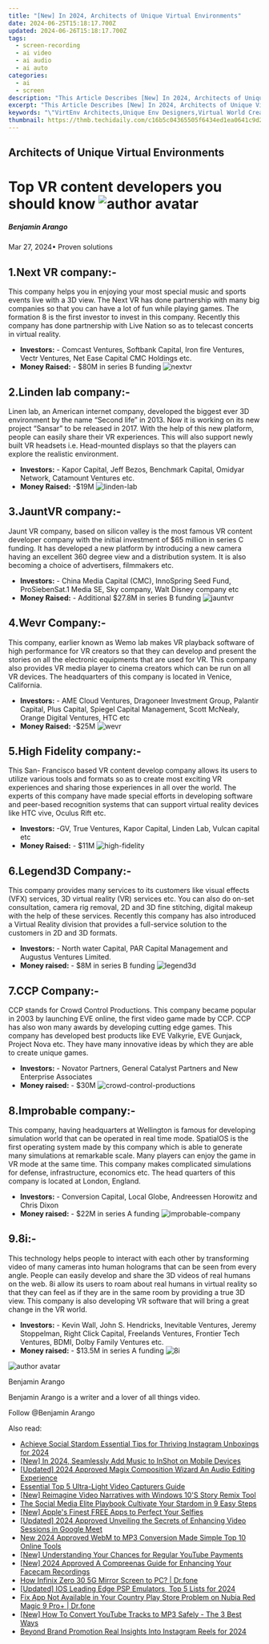 ```yaml
---
title: "[New] In 2024, Architects of Unique Virtual Environments"
date: 2024-06-25T15:18:17.700Z
updated: 2024-06-26T15:18:17.700Z
tags: 
  - screen-recording
  - ai video
  - ai audio
  - ai auto
categories: 
  - ai
  - screen
description: "This Article Describes [New] In 2024, Architects of Unique Virtual Environments"
excerpt: "This Article Describes [New] In 2024, Architects of Unique Virtual Environments"
keywords: "\"VirtEnv Architects,Unique Env Designers,Virtual World Creators,Immersive Space Planners,Digital Landscapes Artists,Innovative VR Builders,Eco-Unique Virtual Spaces\""
thumbnail: https://thmb.techidaily.com/c16b5c04365505f6434ed1ea0641c9d2b73bd5daa2ac9dfaad9bb392e5876080.jpg
---
```


## Architects of Unique Virtual Environments

# Top VR content developers you should know ![author avatar](https://images.wondershare.com/filmora/article-images/benjamin-arango-author.jpg)

##### Benjamin Arango

 Mar 27, 2024• Proven solutions

## 1.Next VR company:-

 This company helps you in enjoying your most special music and sports events live with a 3D view. The Next VR has done partnership with many big companies so that you can have a lot of fun while playing games. The formation 8 is the first investor to invest in this company. Recently this company has done partnership with Live Nation so as to telecast concerts in virtual reality.

* **Investors:**  \- Comcast Ventures, Softbank Capital, Iron fire Ventures, Vectr Ventures, Net Ease Capital CMC Holdings etc.
* **Money Raised:**  \- $80M in series B funding ![nextvr](https://images.wondershare.com/filmora/resource/nextvr.jpg)

## 2.Linden lab company:-

 Linen lab, an American internet company, developed the biggest ever 3D environment by the name “Second life” in 2013\. Now it is working on its new project “Sansar” to be released in 2017\. With the help of this new platform, people can easily share their VR experiences. This will also support newly built VR headsets i.e. Head-mounted displays so that the players can explore the realistic environment.

* **Investors:**  \- Kapor Capital, Jeff Bezos, Benchmark Capital, Omidyar Network, Catamount Ventures etc.
* **Money Raised:**  \-$19M ![linden-lab](https://images.wondershare.com/filmora/resource/linden-lab.jpg)

## 3.JauntVR company:-

 Jaunt VR company, based on silicon valley is the most famous VR content developer company with the initial investment of $65 million in series C funding. It has developed a new platform by introducing a new camera having an excellent 360 degree view and a distribution system. It is also becoming a choice of advertisers, filmmakers etc.

* **Investors:**  \- China Media Capital (CMC), InnoSpring Seed Fund, ProSiebenSat.1 Media SE, Sky company, Walt Disney company etc
* **Money Raised:**  \- Additional $27.8M in series B funding ![jauntvr](https://images.wondershare.com/filmora/resource/jauntvr.jpg)

## 4.Wevr Company:-

 This company, earlier known as Wemo lab makes VR playback software of high performance for VR creators so that they can develop and present the stories on all the electronic equipments that are used for VR. This company also provides VR media player to cinema creators which can be run on all VR devices. The headquarters of this company is located in Venice, California.

* **Investors:**  \- AME Cloud Ventures, Dragoneer Investment Group, Palantir Capital, Plus Capital, Spiegel Capital Management, Scott McNealy, Orange Digital Ventures, HTC etc
* **Money Raised:**  \-$25M ![wevr](https://images.wondershare.com/filmora/resource/wevr.jpg)

## 5.High Fidelity company:-

 This San- Francisco based VR content develop company allows its users to utilize various tools and formats so as to create most exciting VR experiences and sharing those experiences in all over the world. The experts of this company have made special efforts in developing software and peer-based recognition systems that can support virtual reality devices like HTC vive, Oculus Rift etc.

* **Investors:**  \-GV, True Ventures, Kapor Capital, Linden Lab, Vulcan capital etc
* **Money Raised:**  \- $11M ![high-fidelity](https://images.wondershare.com/filmora/resource/high-fidelity.jpg)

## 6.Legend3D Company:-

 This company provides many services to its customers like visual effects (VFX) services, 3D virtual reality (VR) services etc. You can also do on-set consultation, camera rig removal, 2D and 3D fine stitching, digital makeup with the help of these services. Recently this company has also introduced a Virtual Reality division that provides a full-service solution to the customers in 2D and 3D formats.

* **Investors:**  \- North water Capital, PAR Capital Management and Augustus Ventures Limited.
* **Money raised:**  \- $8M in series B funding ![legend3d](https://images.wondershare.com/filmora/resource/legend3d.jpg)

## 7.CCP Company:-

 CCP stands for Crowd Control Productions. This company became popular in 2003 by launching EVE online, the first video game made by CCP. CCP has also won many awards by developing cutting edge games. This company has developed best products like EVE Valkyrie, EVE Gunjack, Project Nova etc. They have many innovative ideas by which they are able to create unique games.

* **Investors:**  \- Novator Partners, General Catalyst Partners and New Enterprise Associates
* **Money raised:**  \- $30M ![crowd-control-productions](https://images.wondershare.com/filmora/resource/crowd-control-productions.jpg)

## 8.Improbable company:-

 This company, having headquarters at Wellington is famous for developing simulation world that can be operated in real time mode. SpatialOS is the first operating system made by this company which is able to generate many simulations at remarkable scale. Many players can enjoy the game in VR mode at the same time. This company makes complicated simulations for defense, infrastructure, economics etc. The head quarters of this company is located at London, England.

* **Investors:**  \- Conversion Capital, Local Globe, Andreessen Horowitz and Chris Dixon
* **Money raised:**  \- $22M in series A funding ![improbable-company](https://images.wondershare.com/filmora/resource/improbable-company.jpg)

## 9.8i:-

 This technology helps people to interact with each other by transforming video of many cameras into human holograms that can be seen from every angle. People can easily develop and share the 3D videos of real humans on the web. 8i allow its users to roam about real humans in virtual reality so that they can feel as if they are in the same room by providing a true 3D view. This company is also developing VR software that will bring a great change in the VR world.

* **Investors:**  \- Kevin Wall, John S. Hendricks, Inevitable Ventures, Jeremy Stoppelman, Right Click Capital, Freelands Ventures, Frontier Tech Ventures, BDMI, Dolby Family Ventures etc.
* **Money raised:**  \- $13.5M in series A funding ![8i](https://images.wondershare.com/filmora/resource/8i.jpg)

![author avatar](https://images.wondershare.com/filmora/article-images/benjamin-arango-author.jpg)

Benjamin Arango

Benjamin Arango is a writer and a lover of all things video.

Follow @Benjamin Arango


<ins class="adsbygoogle"
     style="display:block"
     data-ad-format="autorelaxed"
     data-ad-client="ca-pub-7571918770474297"
     data-ad-slot="1223367746"></ins>



<ins class="adsbygoogle"
     style="display:block"
     data-ad-client="ca-pub-7571918770474297"
     data-ad-slot="8358498916"
     data-ad-format="auto"
     data-full-width-responsive="true"></ins>


<span class="atpl-alsoreadstyle">Also read:</span>
<div><ul>
<li><a href="https://fox-links.techidaily.com/achieve-social-stardom-essential-tips-for-thriving-instagram-unboxings-for-2024/"><u>Achieve Social Stardom  Essential Tips for Thriving Instagram Unboxings for 2024</u></a></li>
<li><a href="https://fox-links.techidaily.com/new-in-2024-seamlessly-add-music-to-inshot-on-mobile-devices/"><u>[New] In 2024, Seamlessly Add Music to InShot on Mobile Devices</u></a></li>
<li><a href="https://fox-links.techidaily.com/updated-2024-approved-magix-composition-wizard-an-audio-editing-experience/"><u>[Updated] 2024 Approved  Magix Composition Wizard  An Audio Editing Experience</u></a></li>
<li><a href="https://fox-links.techidaily.com/essential-top-5-ultra-light-video-capturers-guide/"><u>Essential Top 5 Ultra-Light Video Capturers Guide</u></a></li>
<li><a href="https://fox-links.techidaily.com/new-reimagine-video-narratives-with-windows-10s-story-remix-tool/"><u>[New] Reimagine Video Narratives with Windows 10'S Story Remix Tool</u></a></li>
<li><a href="https://fox-links.techidaily.com/the-social-media-elite-playbook-cultivate-your-stardom-in-9-easy-steps/"><u>The Social Media Elite Playbook  Cultivate Your Stardom in 9 Easy Steps</u></a></li>
<li><a href="https://fox-links.techidaily.com/new-apples-finest-free-apps-to-perfect-your-selfies/"><u>[New] Apple's Finest FREE Apps to Perfect Your Selfies</u></a></li>
<li><a href="https://visual-screen-recording.techidaily.com/updated-2024-approved-unveiling-the-secrets-of-enhancing-video-sessions-in-google-meet/"><u>[Updated] 2024 Approved  Unveiling the Secrets of Enhancing Video Sessions in Google Meet</u></a></li>
<li><a href="https://video-ai-editor.techidaily.com/new-2024-approved-webm-to-mp3-conversion-made-simple-top-10-online-tools/"><u>New 2024 Approved WebM to MP3 Conversion Made Simple Top 10 Online Tools</u></a></li>
<li><a href="https://facebook-video-footage.techidaily.com/new-understanding-your-chances-for-regular-youtube-payments/"><u>[New] Understanding Your Chances for Regular YouTube Payments</u></a></li>
<li><a href="https://visual-screen-recording.techidaily.com/new-2024-approved-a-compreenas-guide-for-enhancing-your-facecam-recordings/"><u>[New] 2024 Approved  A Compreenas Guide for Enhancing Your Facecam Recordings</u></a></li>
<li><a href="https://screen-mirror.techidaily.com/how-infinix-zero-30-5g-mirror-screen-to-pc-drfone-by-drfone-android/"><u>How Infinix Zero 30 5G Mirror Screen to PC? | Dr.fone</u></a></li>
<li><a href="https://screen-recording.techidaily.com/updated-ios-leading-edge-psp-emulators-top-5-lists-for-2024/"><u>[Updated] IOS Leading Edge PSP Emulators, Top 5 Lists for 2024</u></a></li>
<li><a href="https://howto.techidaily.com/fix-app-not-available-in-your-country-play-store-problem-on-nubia-red-magic-9-proplus-drfone-by-drfone-fix-android-problems-fix-android-problems/"><u>Fix App Not Available in Your Country Play Store Problem on Nubia Red Magic 9 Pro+ | Dr.fone</u></a></li>
<li><a href="https://youtube-webster.techidaily.com/ow-to-convert-youtube-tracks-to-mp3-safely-the-3-best-ways/"><u>[New] How To Convert YouTube Tracks to MP3 Safely - The 3 Best Ways</u></a></li>
<li><a href="https://instagram-video-files.techidaily.com/beyond-brand-promotion-real-insights-into-instagram-reels-for-2024/"><u>Beyond Brand Promotion  Real Insights Into Instagram Reels for 2024</u></a></li>
</ul></div>
